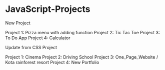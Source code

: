 # JavaScript-Projects

New Project
 
Project 1: Pizza menu with adding function
Project 2: Tic Tac Toe
Project 3: To Do App
Project 4: Calculator

Update from CSS Project

Project 1: Cinema
Project 2: Driving School
Project 3: One_Page_Website / Kota rainforest resort
Project 4: New Portfolio



